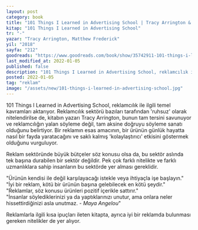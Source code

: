 ```yaml
---
layout: post
category: book
title: "101 Things I Learned in Advertising School | Tracy Arrington & Matthew Frederick (Kitap)"
kitap: "101 Things I Learned in Advertising School"
tr: "-"
yazar: "Tracy Arrington, Matthew Frederick"
yil: "2018"
sayfa: "212"
goodreads: "https://www.goodreads.com/book/show/35742911-101-things-i-learned-in-advertising-school"
last_modified_at: 2022-01-05
published: false
description: "101 Things I Learned in Advertising School, reklamcılık ile ilgili temel kavramları aktarıyor. Reklamcılık sektörü bazıları tarafından 'ruhsuz' olarak nitelendirilse de, kitabın yazarı Tracy Arrington, bunun tam tersini savunuyor ve reklamcılığın yalan söyleme değil, tam aksine doğruyu söyleme sanatı olduğunu belirtiyor."
posted: 2022-01-05
tag: "reklam"
image: "/assets/new/101-things-i-learned-in-advertising-school.jpg"
---
```


101 Things I Learned in Advertising School, reklamcılık ile ilgili temel kavramları aktarıyor. Reklamcılık sektörü bazıları tarafından 'ruhsuz' olarak nitelendirilse de, kitabın yazarı Tracy Arrington, bunun tam tersini savunuyor ve reklamcılığın yalan söyleme değil, tam aksine doğruyu söyleme sanatı olduğunu belirtiyor. Bir reklamın esas amacının, bir ürünün günlük hayatta nasıl bir fayda yaratacağını ve saklı kalmış 'kolaylaştırıcı' etkisini göstermek olduğunu vurguluyor.

Reklam sektöründe büyük bütçeler söz konusu olsa da, bu sektör aslında tek başına durabilen bir sektör değildir. Pek çok farklı nitelikte ve farklı uzmanlıklara sahip insanların bu sektörde yer alması gereklidir.

"Ürünün kendisi ile değil karşılayacağı istekle veya ihtiyaçla işe başlayın."  
"İyi bir reklam, kötü bir ürünün başına gelebilecek en kötü şeydir."  
"Reklamlar, söz konusu ürünleri pozitif içerikle sattırır."  
"İnsanlar söylediklerinizi ya da yaptıklarınızı unutur, ama onlara neler hissettirdiğinizi asla unutmaz. - *Maya Angelou*"  

Reklamlarla ilgili kısa ipuçları ileten kitapta, ayrıca iyi bir reklamda bulunması gereken nitelikler de yer alıyor.
